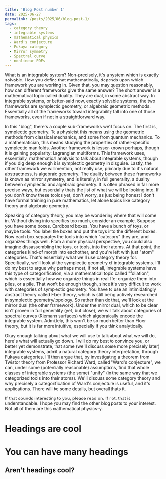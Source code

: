 ```yaml
---
title: 'Blog Post number 1'
date: 2025-06-27
permalink: /posts/2025/06/blog-post-1/
tags:
  - category theory
  - integrable systems
  - mathematical physics
  - Ward's conjecture
  - Fukaya category
  - Mirror symmetry
  - Spectral curve
  - nonlinear PDEs
---
```


What is an integrable system? Non-precisely, it's a system which is exactly solvable. How you define that mathematically, depends upon which framework you are working in. Given that, you may question reasonably, how can different frameworks give the same answer? The short answer is a mathematical topic called duality. They are dual, in some abstract way. In integrable systems, or better-said now, exactly solvable systems, the two frameworks are symplectic geometry, or algebraic geometric methods. Essentially all of the frameworks toward integrability fall into one of those frameworks, even if not in a straightforward way. 

In this "blog", there's a couple sub-frameworks we'll focus on. The first is, symplectic geometry. To a physicist this means using the geometric methods from classical mechanics, and some from quantum mechanics. To a mathematician, this means studying the properties of rather-specific symplectic manifolds. Another framework is lesser-known perhaps, though it is gaining popularity: Lagrangian multiforms. This framework uses, essentially, mathematical analysis to talk about integrable systems, though if you dig deep enough it is symplectic geometry in disguise. Lastly, the other framework we will mention, not really use, primarly due to it's natural abstractness, is algebraic geometry. The duality between these frameworks is known as mirror symmetry, and is literally, in full generality, a duality between symplectic and algebraic geometry. It is often phrased in far more precise ways, but essentially thats the jist of what we will be looking into. If you don't know these topics yet, don't worry, as just being honest I don't have formal training in pure mathematics, let alone topics like category theory and algebraic geometry.

Speaking of category theory, you may be wondering where that will come in. Without diving into specifics too much, consider an example. Suppose you have some boxes. Cardboard boxes. You have a bunch of toys, or maybe tools. You label the boxes and put the toys into the different boxes. Now each box separates the tools into which "category" they are, and organizes things well. From a more physical perspective, you could also imagine dissassembling the toys, or tools, into their atoms. At that point, the categories kind-of morph into eachother, and you're left with just "atom" categories. That's essentially what we'll use category theory for. Specifically, we'll look at the symplectic geometry of integrable systems. I'll do my best to argue why perhaps most, if not all, integrable systems have this type of categorification, via a mathematical topic called "foliation", which is essentially how we organize things in real life: organize them into piles, or a pile. That won't be enough though, since it's very difficult to work with categories of symplectic geometry. You have to use an intimidatingly abstract theory called Floer theory, which is still being actively researched in symplectic geometry/topology. So rather than do that, we'll look at the mirror dual (the other framework). Under the mirror dual, which to be clear isn't proven in full generality (yet, but close), we will talk about categories of spectral curves (Riemann surfaces) which algebraically encode the integrable system. Admittely, this won't be so much better than Floer theory, but it is far more intuitive, especially if you think analytically. 

Okay enough talking about what we will use to talk about what we will do, here's what will actually go down. I will do my best to convince you, or better yet demonstrate, that some (we'll discuss some more precisely later) integrable systems, admit a natural category theory interpretation, through Fukaya categories. I'll then argue that, by investigating a theorem from Twistor theory from Professor Richard Ward, called "Ward's conjecture", we can, under some (potentially reasonable) assumptions, find that whole classes of integrable systems (the some) "unify" (in the same way that we categorized tools into their atoms). We'll discuss some category theory and why precisely a categorification of Ward's conjecture is useful, and it's applications. There will be some details, but overall thats it. 

If that sounds interesting to you, please read on. If not, that is understandable. I hope you may find the other blog posts to your interest. Not all of them are this mathematical physics-y. 

Headings are cool
======

You can have many headings
======

Aren't headings cool?
------
